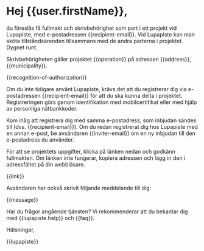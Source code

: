 # Hej {{user.firstName}}, 

du föreslås få fullmakt och skrivbehörighet som part i ett projekt vid
Lupapiste, med e-postadressen {{recipient-email}}. Vid Lupapiste kan
man sköta tillståndsärenden tillsammans med de andra parterna i
projektet. Dygnet runt.

Skrivbehörigheten gäller projektet {{operation}} på adressen
{{address}}, {{municipality}}.

{{recognition-of-authorization}} 

Om du inte tidigare använt Lupapiste, krävs det att du registrerar dig
via e-postadressen {{recipient-email}} för att du ska kunna delta i
projektet. Registreringen görs genom identifikation med
mobilcertifikat eller med hjälp av personliga nätbankkoder.

Kom ihåg att registrera dig med samma e-postadress, som inbjudan
sändes till (dvs. {{recipient-email}}). Om du redan registrerat dig
hos Lupapiste med en annan e-post, be avsändaren {{inviter-email}} om
en ny inbjudan till den e-postadress du använder.

För att se projektets uppgifter, klicka på länken nedan och godkänn
fullmakten. Om länken inte fungerar, kopiera adressen och lägg in den
i adressfältet på din webbläsare.

{{link}}  

Avsändaren har också skrivit följande meddelande till dig:

{{message}} 

Har du frågor angående tjänsten? Vi rekommenderar att du bekantar dig
med {{lupapiste.help}} och {{faq}}.

Hälsningar, 

{{lupapiste}}
